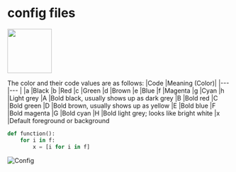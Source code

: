 # config files

<img src="https://upload.wikimedia.org/wikipedia/commons/6/6d/Windows_Settings_app_icon.png" width="100" height="100">

The color and their code values are as follows:
|Code	|Meaning (Color)|
|--- |--- |
|a	|Black
|b	|Red
|c	|Green
|d	|Brown
|e	|Blue
|f	|Magenta
|g	|Cyan
|h	|Light grey
|A	|Bold black, usually shows up as dark grey
|B	|Bold red
|C	|Bold green
|D	|Bold brown, usually shows up as yellow
|E	|Bold blue
|F	|Bold magenta
|G	|Bold cyan
|H	|Bold light grey; looks like bright white
|x	|Default foreground or background

```python
def function():
	for i in f: 
		x = [i for i in f]

```

![Config](https://upload.wikimedia.org/wikipedia/commons/6/6d/Windows_Settings_app_icon.png" "Config")
